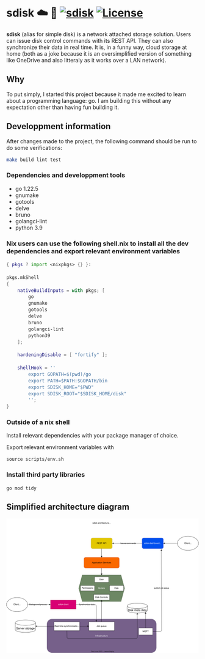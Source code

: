 # sdisk ☁️ 🏡 [![sdisk](https://github.com/Joey-Boivin/sdisk/actions/workflows/sidsk.yml/badge.svg)](https://github.com/Joey-Boivin/sdisk/actions/workflows/sidsk.yml) [![License](https://img.shields.io/badge/License-Apache_2.0-blue.svg)](https://opensource.org/licenses/Apache-2.0)

**sdisk** (alias for simple disk) is a network attached storage solution. Users can issue disk control commands with its REST API. They can also synchronize their data in real time. It is, in a funny way, cloud storage at home (both as a joke because it is an oversimplified version of something like OneDrive and also litteraly as it works over a LAN network).

## Why

To put simply, I started this project because it made me excited to learn about a programming language: go. I am building this without any expectation other than having fun building it.

## Developpment information

After changes made to the project, the following command should be run to do some verifications:

```bash
make build lint test
```

### Dependencies and developpment tools
- go 1.22.5
- gnumake
- gotools
- delve
- bruno
- golangci-lint
- python 3.9



### Nix users can use the following shell.nix to install all the dev dependencies and export relevant environment variables

```nix
{ pkgs ? import <nixpkgs> {} }:

pkgs.mkShell
{
    nativeBuildInputs = with pkgs; [
        go 
        gnumake 
        gotools
        delve
        bruno
        golangci-lint
        python39
    ];

    hardeningDisable = [ "fortify" ];

    shellHook = ''
        export GOPATH=$(pwd)/go
        export PATH=$PATH:$GOPATH/bin
        export SDISK_HOME="$PWD"
        export SDISK_ROOT="$SDISK_HOME/disk"
        '';
}
```

### Outside of a nix shell

Install relevant dependencies with your package manager of choice.

Export relevant environment variables with

```shell
source scripts/env.sh
```

### Install third party libraries

```shell
go mod tidy
```

## Simplified architecture diagram

![svg not found](docs/design.svg)
